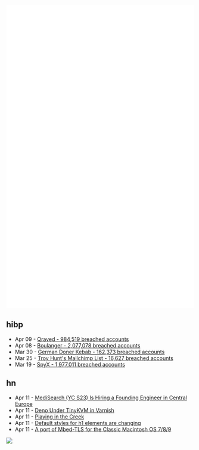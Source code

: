 ![Metrics](https://raw.githubusercontent.com/phixion/phixion/master/metrics.svg)

## hibp

<!--
for https://github.com/phixion/phixion/blob/main/.github/workflows/feeds.yml
-->
<!--START_SECTION:haveibeenpwnd-->
- Apr 09 - [Qraved - 984,519 breached accounts](https://haveibeenpwned.com/PwnedWebsites#Qraved)
- Apr 08 - [Boulanger - 2,077,078 breached accounts](https://haveibeenpwned.com/PwnedWebsites#Boulanger)
- Mar 30 - [German Doner Kebab - 162,373 breached accounts](https://haveibeenpwned.com/PwnedWebsites#GermanDonerKebab)
- Mar 25 - [Troy Hunt's Mailchimp List - 16,627 breached accounts](https://haveibeenpwned.com/PwnedWebsites#TroyHuntMailchimpList)
- Mar 19 - [SpyX - 1,977,011 breached accounts](https://haveibeenpwned.com/PwnedWebsites#SpyX)
<!--END_SECTION:haveibeenpwnd-->

## hn

<!--
for https://github.com/phixion/phixion/blob/main/.github/workflows/feeds.yml
-->
<!--START_SECTION:hn-->
- Apr 11 - [MediSearch (YC S23) Is Hiring a Founding Engineer in Central Europe](https://www.ycombinator.com/companies/medisearch/jobs/DXuptwo-founding-engineer-full-stack)
- Apr 11 - [Deno Under TinyKVM in Varnish](https://info.varnish-software.com/blog/tinykvm-in-varnish-and-some-deno)
- Apr 11 - [Playing in the Creek](https://www.lesswrong.com/posts/rLucLvwKoLdHSBTAn/playing-in-the-creek)
- Apr 11 - [Default styles for h1 elements are changing](https://developer.mozilla.org/en-US/blog/h1-element-styles/)
- Apr 11 - [A port of Mbed-TLS for the Classic Macintosh OS 7/8/9](https://github.com/bbenchoff/MacSSL)
<!--END_SECTION:hn-->

<!--
for https://yhype.me
-->
![](https://hit.yhype.me/github/profile?user_id=13013670)
